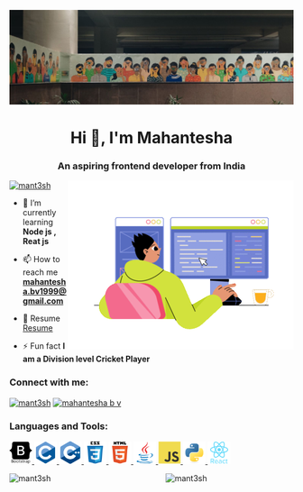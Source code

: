 
![MasterHead](https://github.com/mant3sh/mant3sh/blob/main/images/cover.jpg)
<h1 align="center">Hi 👋, I'm Mahantesha</h1>
<h3 align="center">An aspiring frontend developer from India</h3>
<img align="right" alt="Coding" width="400" src="https://github.com/mant3sh/mant3sh/blob/main/images/coder.gif">

<p align="left"> <a href="https://twitter.com/mant3sh" target="blank"><img src="https://img.shields.io/twitter/follow/mant3sh?logo=twitter&style=for-the-badge" alt="mant3sh" /></a> </p>

- 🌱 I’m currently learning **Node js , Reat js**

- 📫 How to reach me **mahantesha.bv1999@gmail.com**

- 📄 Resume <a href="https://bit.ly/mant3shresume">Resume</a>

- ⚡ Fun fact **I am a Division level Cricket Player**

<h3 align="left">Connect with me:</h3>
<p align="left">
<a href="https://twitter.com/mant3sh" target="blank"><img align="center" src="https://raw.githubusercontent.com/rahuldkjain/github-profile-readme-generator/master/src/images/icons/Social/twitter.svg" alt="mant3sh" height="30" width="40" /></a>
<a href="https://linkedin.com/in/mahantesha b v" target="blank"><img align="center" src="https://raw.githubusercontent.com/rahuldkjain/github-profile-readme-generator/master/src/images/icons/Social/linked-in-alt.svg" alt="mahantesha b v" height="30" width="40" /></a>
</p>

<h3 align="left">Languages and Tools:</h3>
<p align="left"> <a href="https://getbootstrap.com" target="_blank" rel="noreferrer"> <img src="https://raw.githubusercontent.com/devicons/devicon/master/icons/bootstrap/bootstrap-plain-wordmark.svg" alt="bootstrap" width="40" height="40"/> </a> <a href="https://www.cprogramming.com/" target="_blank" rel="noreferrer"> <img src="https://raw.githubusercontent.com/devicons/devicon/master/icons/c/c-original.svg" alt="c" width="40" height="40"/> </a> <a href="https://www.w3schools.com/cpp/" target="_blank" rel="noreferrer"> <img src="https://raw.githubusercontent.com/devicons/devicon/master/icons/cplusplus/cplusplus-original.svg" alt="cplusplus" width="40" height="40"/> </a> <a href="https://www.w3schools.com/css/" target="_blank" rel="noreferrer"> <img src="https://raw.githubusercontent.com/devicons/devicon/master/icons/css3/css3-original-wordmark.svg" alt="css3" width="40" height="40"/> </a> <a href="https://www.w3.org/html/" target="_blank" rel="noreferrer"> <img src="https://raw.githubusercontent.com/devicons/devicon/master/icons/html5/html5-original-wordmark.svg" alt="html5" width="40" height="40"/> </a> <a href="https://www.java.com" target="_blank" rel="noreferrer"> <img src="https://raw.githubusercontent.com/devicons/devicon/master/icons/java/java-original.svg" alt="java" width="40" height="40"/> </a> <a href="https://developer.mozilla.org/en-US/docs/Web/JavaScript" target="_blank" rel="noreferrer"> <img src="https://raw.githubusercontent.com/devicons/devicon/master/icons/javascript/javascript-original.svg" alt="javascript" width="40" height="40"/> </a> <a href="https://www.python.org" target="_blank" rel="noreferrer"> <img src="https://raw.githubusercontent.com/devicons/devicon/master/icons/python/python-original.svg" alt="python" width="40" height="40"/> </a> <a href="https://reactjs.org/" target="_blank" rel="noreferrer"> <img src="https://raw.githubusercontent.com/devicons/devicon/master/icons/react/react-original-wordmark.svg" alt="react" width="40" height="40"/> </a> </p>

<img align="left"  width="45%" height ="50%" src="https://github-readme-stats.vercel.app/api/top-langs?username=mant3sh&show_icons=true&locale=en&layout=compact" alt="mant3sh" />
<img align="right"  width="45%" height ="55%" src="https://streak-stats.demolab.com/?user=mant3sh" alt="mant3sh" />



